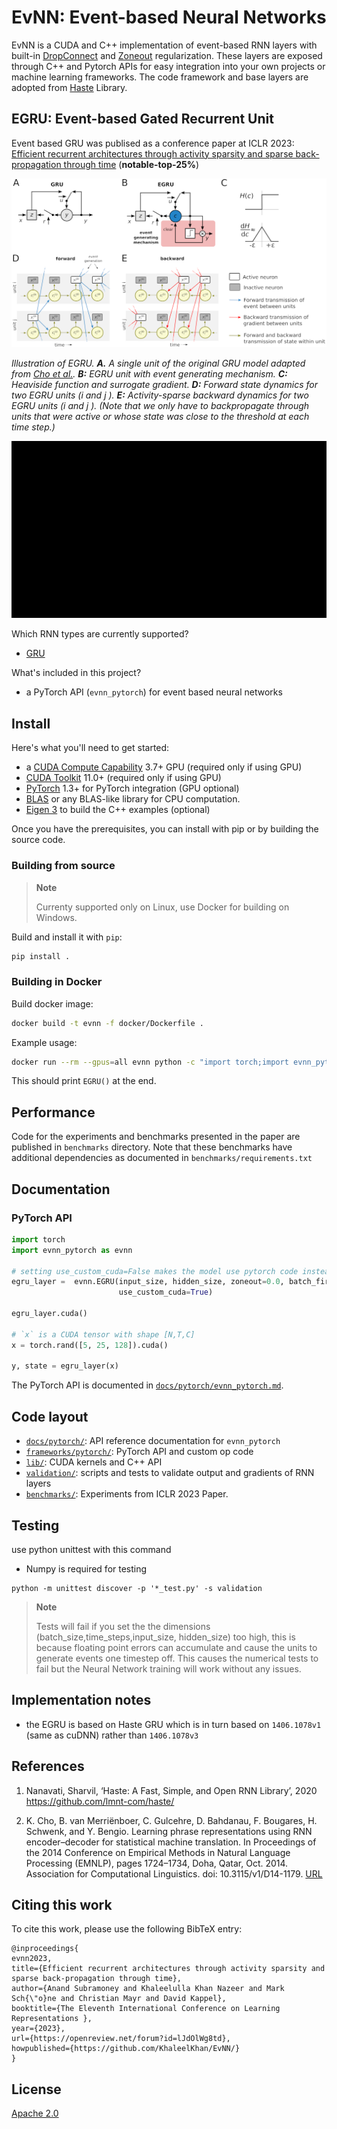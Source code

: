 # EvNN: Event-based Neural Networks

EvNN is a CUDA and C++ implementation of event-based RNN layers with built-in [DropConnect](http://proceedings.mlr.press/v28/wan13.html) and [Zoneout](https://arxiv.org/abs/1606.01305) regularization. These layers are exposed through C++ and Pytorch APIs for easy integration into your own projects or machine learning frameworks. The code framework and base layers are adopted from [Haste](https://github.com/lmnt-com/haste/) Library.

## EGRU: Event-based Gated Recurrent Unit

Event based GRU was publised as a conference paper at ICLR 2023: [Efficient recurrent architectures through activity sparsity and sparse back-propagation through time](https://openreview.net/pdf?id=lJdOlWg8td) (**notable-top-25%**)

![EGRU illustration](./media/images/egru-overview.png)

*Illustration of EGRU. 
**A.** A single unit of the original GRU model adapted from [Cho et al.](#references). 
**B:** EGRU unit with event generating mechanism. 
**C:** Heaviside function and surrogate gradient.
**D:** Forward state dynamics for two EGRU units (*$i$ *and* $j$ *).
**E:** Activity-sparse backward dynamics for two EGRU units (*$i$ *and* $j$ *). 
(Note that we only have to backpropagate through units that were active or whose state was close to the threshold at each time step.)*

![EvNN Animation](./media/videos/anim/1080p60/EvNNPlot_ManimCE_v0.17.2.gif)

Which RNN types are currently supported?
- [GRU](https://en.wikipedia.org/wiki/Gated_recurrent_unit)

What's included in this project?
- a PyTorch API (`evnn_pytorch`) for event based neural networks


## Install
Here's what you'll need to get started:
- a [CUDA Compute Capability](https://developer.nvidia.com/cuda-gpus) 3.7+ GPU (required only if using GPU)
- [CUDA Toolkit](https://developer.nvidia.com/cuda-toolkit) 11.0+ (required only if using GPU)
- [PyTorch](https://pytorch.org) 1.3+ for PyTorch integration (GPU optional)
- [BLAS](https://netlib.org/blas/) or any BLAS-like library for CPU computation.
- [Eigen 3](http://eigen.tuxfamily.org/) to build the C++ examples (optional)

Once you have the prerequisites, you can install with pip or by building the source code.

<!-- ### Using pip
```
pip install evnn_pytorch
``` -->

### Building from source
> **Note**
> 
> Currenty supported only on Linux, use Docker for building on Windows.

Build and install it with `pip`:
```bash
pip install .
```
### Building in Docker

Build docker image:
```bash
docker build -t evnn -f docker/Dockerfile .
```

Example usage:
```bash
docker run --rm --gpus=all evnn python -c "import torch;import evnn_pytorch;print(evnn_pytorch.EGRU(10,20))"
```

This should print `EGRU()` at the end.

## Performance

Code for the experiments and benchmarks presented in the paper are published in ``benchmarks`` directory.
Note that these benchmarks have additional dependencies as documented in `benchmarks/requirements.txt`

## Documentation

### PyTorch API
```python
import torch
import evnn_pytorch as evnn

# setting use_custom_cuda=False makes the model use pytorch code instead of EvNN extension
egru_layer =  evnn.EGRU(input_size, hidden_size, zoneout=0.0, batch_first=True,
                        use_custom_cuda=True)

egru_layer.cuda()

# `x` is a CUDA tensor with shape [N,T,C]
x = torch.rand([5, 25, 128]).cuda()

y, state = egru_layer(x)
```

The PyTorch API is documented in [`docs/pytorch/evnn_pytorch.md`](docs/pytorch/evnn_pytorch.md).

## Code layout
- [`docs/pytorch/`](docs/pytorch): API reference documentation for `evnn_pytorch`
- [`frameworks/pytorch/`](frameworks/pytorch): PyTorch API and custom op code
- [`lib/`](lib): CUDA kernels and C++ API
- [`validation/`](validation): scripts and tests to validate output and gradients of RNN layers
- [`benchmarks/`](benchmarks): Experiments from ICLR 2023 Paper.

## Testing
use python unittest with this command

- Numpy is required for testing

```
python -m unittest discover -p '*_test.py' -s validation
```
> **Note**
> 
> Tests will fail if you set the the dimensions (batch_size,time_steps,input_size,
hidden_size) too high, this is because floating point errors can accumulate and cause the units to generate events one timestep off. This causes the numerical tests to fail but the Neural Network training will work without any issues.

## Implementation notes
- the EGRU is based on Haste GRU which is in turn based on `1406.1078v1` (same as cuDNN) rather than `1406.1078v3`

## References
1. Nanavati, Sharvil, ‘Haste: A Fast, Simple, and Open RNN Library’, 2020 <https://github.com/lmnt-com/haste/>

1. K. Cho, B. van Merriënboer, C. Gulcehre, D. Bahdanau, F. Bougares, H. Schwenk, and Y. Bengio. Learning phrase representations using RNN encoder–decoder for statistical machine translation. In Proceedings of the 2014 Conference on Empirical Methods in Natural Language Processing (EMNLP), pages 1724–1734, Doha, Qatar, Oct. 2014. Association for Computational Linguistics. doi: 10.3115/v1/D14-1179. [URL](https://aclanthology.org/D14-1179)

<!-- if we have tables from the paper here, then add references -->

## Citing this work
To cite this work, please use the following BibTeX entry:
```
@inproceedings{
evnn2023,
title={Efficient recurrent architectures through activity sparsity and sparse back-propagation through time},
author={Anand Subramoney and Khaleelulla Khan Nazeer and Mark Sch{\"o}ne and Christian Mayr and David Kappel},
booktitle={The Eleventh International Conference on Learning Representations },
year={2023},
url={https://openreview.net/forum?id=lJdOlWg8td},
howpublished={https://github.com/KhaleelKhan/EvNN/}
}
```

## License
[Apache 2.0](LICENSE)
